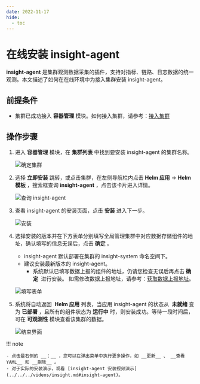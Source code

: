 ```yaml
---
date: 2022-11-17
hide:
  - toc
---
```


# 在线安装 insight-agent

 __insight-agent__ 是集群观测数据采集的插件，支持对指标、链路、日志数据的统一观测。本文描述了如何在在线环境中为接入集群安装 insight-agent。

## 前提条件

- 集群已成功接入 __容器管理__ 模块。如何接入集群，请参考：[接入集群](../../../kpanda/user-guide/clusters/integrate-cluster.md)

## 操作步骤

1. 进入 __容器管理__ 模块，在 __集群列表__ 中找到要安装 insight-agent 的集群名称。

    ![确定集群](https://docs.daocloud.io/daocloud-docs-images/docs/insight/images/insight-agent01.png)

2. 选择 __立即安装__ 跳转，或点击集群，在左侧导航栏内点击 __Helm 应用__ -> __Helm 模板__ ，搜索框查询 __insight-agent__ ，点击该卡片进入详情。

    ![查询 insight-agent](https://docs.daocloud.io/daocloud-docs-images/docs/insight/images/insight-agent02.png)

3. 查看 insight-agent 的安装页面，点击 __安装__ 进入下一步。

    ![安装](https://docs.daocloud.io/daocloud-docs-images/docs/insight/images/insight-agent03.png)

4. 选择安装的版本并在下方表单分别填写全局管理集群中对应数据存储组件的地址，确认填写的信息无误后，点击 __确定__ 。

    - insight-agent 默认部署在集群的 insight-system 命名空间下。
    - 建议安装最新版本的 insight-agent。
      - 系统默认已填写数据上报的组件的地址，仍请您检查无误后再点击 __确定__  进行安装。 如需修改数据上报地址，请参考：[获取数据上报地址](../install/gethosturl.md)。

    ![填写表单](https://docs.daocloud.io/daocloud-docs-images/docs/insight/images/insight-agent04.png)

5. 系统将自动返回  __Helm 应用__ 列表，当应用 insight-agent 的状态从  __未就绪__ 变为 __已部署__ ，且所有的组件状态为 __运行中__ 时，则安装成功。等待一段时间后，可在 __可观测性__ 模块查看该集群的数据。

    ![结束界面](https://docs.daocloud.io/daocloud-docs-images/docs/insight/images/insight-agent05.png)

!!! note

    - 点击最右侧的 __⋮__ ，您可以在弹出菜单中执行更多操作，如 __更新__ 、 __查看 YAML__ 和 __删除__ 。
    - 对于实际的安装演示，观看 [insight-agent 安装视频演示](../../../videos/insight.md#insight-agent)。
